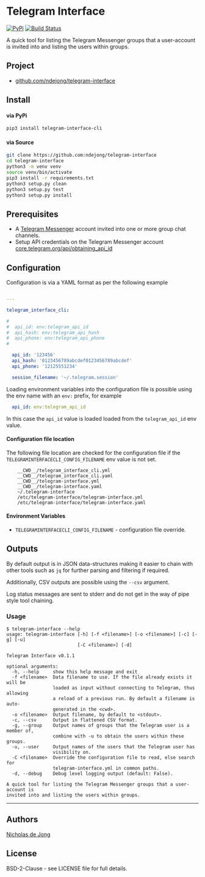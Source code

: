 # Telegram Interface

[![PyPi](https://img.shields.io/pypi/v/telegram-interface-cli.svg)](https://pypi.org/project/telegram-interface-cli/)
[![Build Status](https://api.travis-ci.org/ndejong/telegram-interface.svg?branch=master)](https://travis-ci.org/ndejong/telegram-interface)

A quick tool for listing the Telegram Messenger groups that a user-account is invited into and
listing the users within groups.

## Project
* [github.com/ndejong/telegram-interface](https://github.com/ndejong/telegram-interface)

## Install
#### via PyPi
```bash
pip3 install telegram-interface-cli
```

#### via Source
```bash
git clone https://github.com:ndejong/telegram-interface
cd telegram-interface
python3 -m venv venv
source venv/bin/activate
pip3 install -r requirements.txt
python3 setup.py clean
python3 setup.py test
python3 setup.py install
```

## Prerequisites
* A [Telegram Messenger](https://telegram.org/) account invited into one or more group chat channels.
* Setup API credentials on the Telegram Messenger account [core.telegram.org/api/obtaining_api_id](https://core.telegram.org/api/obtaining_api_id)

## Configuration

Configuration is via a YAML format as per the following example
```yaml

---

telegram_interface_cli:

#
#  api_id: env:telegram_api_id
#  api_hash: env:telegram_api_hash
#  api_phone: env:telegram_api_phone
#

  api_id: '123456'
  api_hash: '0123456789abcdef0123456789abcdef'
  api_phone: '12125551234'

  session_filename: '~/.telegram.session'

```

Loading environment variables into the configuration file is possible using the env name with an 
`env:` prefix, for example
```yaml
  api_id: env:telegram_api_id
``` 
In this case the `api_id` value is loaded loaded from the `telegram_api_id` env value.

#### Configuration file location
The following file location are checked for the configuration file if the `TELEGRAMINTERFACECLI_CONFIG_FILENAME` env value is not set.
```text
    __CWD__/telegram_interface_cli.yml
    __CWD__/telegram_interface_cli.yaml
    __CWD__/telegram-interface.yml
    __CWD__/telegram-interface.yaml
    ~/.telegram-interface
    /etc/telegram-interface/telegram-interface.yml
    /etc/telegram-interface/telegram-interface.yaml
```

#### Environment Variables
* `TELEGRAMINTERFACECLI_CONFIG_FILENAME` - configuration file override.

## Outputs
By default output is in JSON data-structures making it easier to chain with other tools such as `jq` for further parsing 
and filtering if required.

Additionally, CSV outputs are possible using the `--csv` argument. 

Log status messages are sent to stderr and do not get in the way of pipe style tool chaining.



### Usage
```
$ telegram-interface --help
usage: telegram-interface [-h] [-f <filename>] [-o <filename>] [-c] [-g] [-u]
                          [-C <filename>] [-d]

Telegram Interface v0.1.1

optional arguments:
  -h, --help     show this help message and exit
  -f <filename>  Data filename to use. If the file already exists it will be
                 loaded as input without connecting to Telegram, thus allowing
                 a reload of a previous run. By default a filename is auto-
                 generated in the <cwd>.
  -o <filename>  Output filename, by default to <stdout>.
  -c, --csv      Output in flattened CSV format.
  -g, --group    Output names of groups that the Telegram user is a member of,
                 combine with -u to obtain the users within these groups.
  -u, --user     Output names of the users that the Telegram user has
                 visibility on.
  -C <filename>  Override the configuration file to read, else search for
                 telegram-interface.yml in common paths.
  -d, --debug    Debug level logging output (default: False).

A quick tool for listing the Telegram Messenger groups that a user-account is
invited into and listing the users within groups.
```

****

## Authors
[Nicholas de Jong](https://nicholasdejong.com)

## License
BSD-2-Clause - see LICENSE file for full details.
